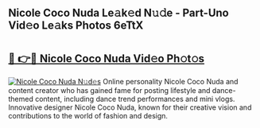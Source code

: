 ## Nicole Coco Nuda Le𝚊k𝚎d N𝚞𝚍e - Part-Uno Vid𝚎o Le𝚊ks Photos 6eTtX

# <h2><a href="http://fbbhdts.evod.top/?m=Nicole+Coco+Nuda">🔗 👉🔴 Nicole Coco Nuda Vid𝚎o Ph𝚘t𝚘s</a></h2>

[![Nicole Coco Nuda N𝚞d𝚎s](https://i.imgur.com/8V9OHl7.gif)](http://fbbhdts.evod.top/?m=Nicole+Coco+Nuda)
Online personality Nicole Coco Nuda and content creator who has gained fame for posting lifestyle and dance-themed content, including dance trend performances and mini vlogs. Innovative designer Nicole Coco Nuda, known for their creative vision and contributions to the world of fashion and design. 
